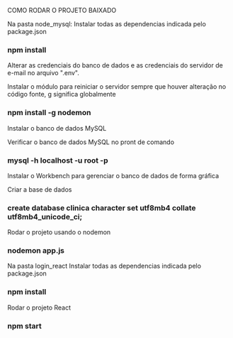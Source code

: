 COMO RODAR O PROJETO BAIXADO

Na pasta node_mysql:
Instalar todas as dependencias indicada pelo package.json
### npm install

Alterar as credenciais do banco de dados e as credenciais do servidor de e-mail no arquivo ".env".

Instalar o módulo para reiniciar o servidor sempre que houver alteração no código fonte, g significa globalmente
### npm install -g nodemon

Instalar o banco de dados MySQL

Verificar o banco de dados MySQL no pront de comando
### mysql -h localhost -u root -p

Instalar o Workbench para gerenciar o banco de dados de forma gráfica

Criar a base de dados
### create database clinica character set utf8mb4 collate utf8mb4_unicode_ci;

Rodar o projeto usando o nodemon 
### nodemon app.js


Na pasta login_react
Instalar todas as dependencias indicada pelo package.json
### npm install

Rodar o projeto React 
### npm start